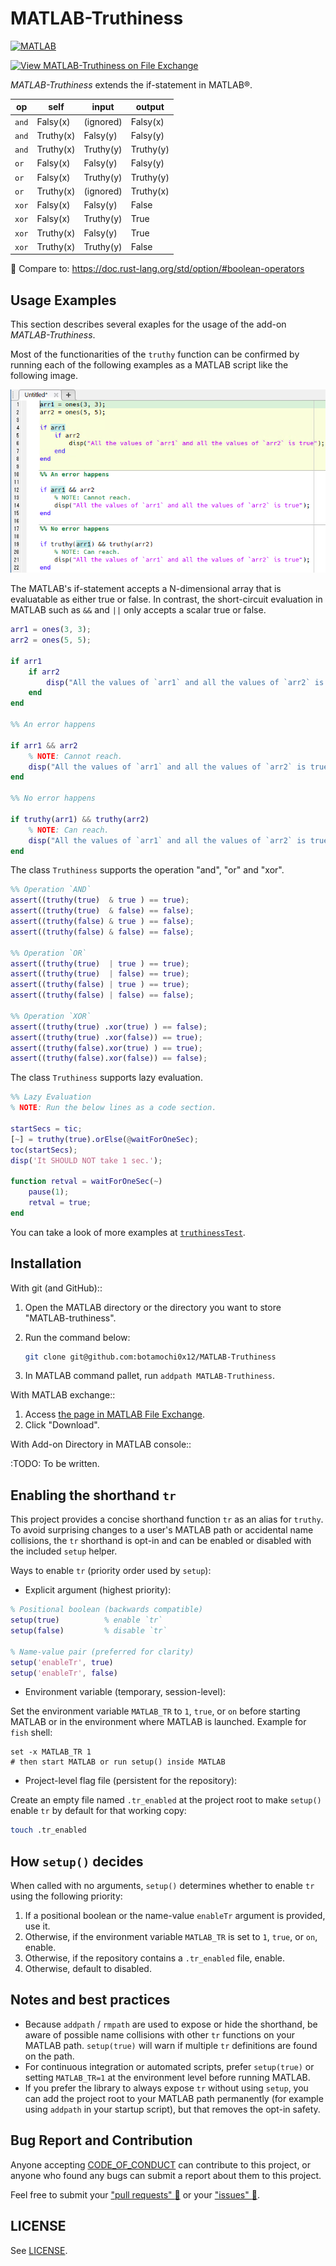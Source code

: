 MATLAB-Truthiness
=================

[![MATLAB](https://github.com/botamochi0x12/matlab-truthiness/actions/workflows/ci.yml/badge.svg)](https://github.com/botamochi0x12/matlab-truthiness/actions/workflows/ci.yml)

[![View MATLAB-Truthiness on File Exchange](https://www.mathworks.com/matlabcentral/images/matlab-file-exchange.svg)](https://jp.mathworks.com/matlabcentral/fileexchange/119863-matlab-truthiness)

*MATLAB-Truthiness* extends the if-statement in MATLAB®.

<!-- TODO: Add an usage example. -->

|  op   |  self     |   input   |   output  |
|-------|-----------|-----------|-----------|
| `and` | Falsy(x)  | (ignored) | Falsy(x)  |
| `and` | Truthy(x) | Falsy(y)  | Falsy(y)  |
| `and` | Truthy(x) | Truthy(y) | Truthy(y) |
| `or`  | Falsy(x)  | Falsy(y)  | Falsy(y)  |
| `or`  | Falsy(x)  | Truthy(y) | Truthy(y) |
| `or`  | Truthy(x) | (ignored) | Truthy(x) |
| `xor` | Falsy(x)  | Falsy(y)  | False     |
| `xor` | Falsy(x)  | Truthy(y) | True      |
| `xor` | Truthy(x) | Falsy(y)  | True      |
| `xor` | Truthy(x) | Truthy(y) | False     |

:memo: Compare to: <https://doc.rust-lang.org/std/option/#boolean-operators>

Usage Examples
--------------

This section describes several exaples for the usage of the add-on *MATLAB-Truthiness*.

Most of the functionarities of the `truthy` function
can be confirmed by running each of the following examples as a MATLAB script
like the following image.

![How to run a usage example](./how-to-run-examples.png)

<!-- TODO: Write what the truthiness and falseiness are. -->

The MATLAB's if-statement accepts a N-dimensional array that is evaluatable as either true or false.
In contrast, the short-circuit evaluation in MATLAB such as `&&` and `||` only accepts a scalar true or false.

```matlab
arr1 = ones(3, 3);
arr2 = ones(5, 5);

if arr1
    if arr2
        disp("All the values of `arr1` and all the values of `arr2` is true");
    end
end

%% An error happens

if arr1 && arr2
    % NOTE: Cannot reach.
    disp("All the values of `arr1` and all the values of `arr2` is true");
end

%% No error happens

if truthy(arr1) && truthy(arr2)
    % NOTE: Can reach.
    disp("All the values of `arr1` and all the values of `arr2` is true");
end
```

The class `Truthiness` supports the operation "and", "or" and "xor".

```matlab
%% Operation `AND`
assert((truthy(true)  & true ) == true);
assert((truthy(true)  & false) == false);
assert((truthy(false) & true ) == false);
assert((truthy(false) & false) == false);

%% Operation `OR`
assert((truthy(true)  | true ) == true);
assert((truthy(true)  | false) == true);
assert((truthy(false) | true ) == true);
assert((truthy(false) | false) == false);

%% Operation `XOR`
assert((truthy(true) .xor(true) ) == false);
assert((truthy(true) .xor(false)) == true);
assert((truthy(false).xor(true) ) == true);
assert((truthy(false).xor(false)) == false);
```

The class `Truthiness` supports lazy evaluation.

```matlab
%% Lazy Evaluation
% NOTE: Run the below lines as a code section.

startSecs = tic;
[~] = truthy(true).orElse(@waitForOneSec);
toc(startSecs);
disp('It SHOULD NOT take 1 sec.');

function retval = waitForOneSec(~)
    pause(1);
    retval = true;
end
```

You can take a look of more examples at [`truthinessTest`](./truthinessTest.m).

Installation
------------

With git (and GitHub)::

1. Open the MATLAB directory or the directory you want to store "MATLAB-truthiness".
2. Run the command below:

    ```bash
    git clone git@github.com:botamochi0x12/MATLAB-Truthiness
    ```

3. In MATLAB command pallet, run `addpath MATLAB-Truthiness`.

With MATLAB exchange::

1. Access [the page in MATLAB File Exchange](https://jp.mathworks.com/matlabcentral/fileexchange/119863-matlab-truthiness).
2. Click "Download".

With Add-on Directory in MATLAB console::

:TODO: To be written.

Enabling the shorthand `tr`
---------------------------

This project provides a concise shorthand function `tr` as an alias for `truthy`. To avoid surprising changes to a user's MATLAB path or accidental name collisions, the `tr` shorthand is opt-in and can be enabled or disabled with the included `setup` helper.

Ways to enable `tr` (priority order used by `setup`):

- Explicit argument (highest priority):

```matlab
% Positional boolean (backwards compatible)
setup(true)          % enable `tr`
setup(false)         % disable `tr`

% Name-value pair (preferred for clarity)
setup('enableTr', true)
setup('enableTr', false)
```

- Environment variable (temporary, session-level):

Set the environment variable `MATLAB_TR` to `1`, `true`, or `on` before starting MATLAB or in the environment where MATLAB is launched. Example for `fish` shell:

```fish
set -x MATLAB_TR 1
# then start MATLAB or run setup() inside MATLAB
```

- Project-level flag file (persistent for the repository):

Create an empty file named `.tr_enabled` at the project root to make `setup()` enable `tr` by default for that working copy:

```bash
touch .tr_enabled
```

How `setup()` decides
---------------------

When called with no arguments, `setup()` determines whether to enable `tr` using the following priority:

1. If a positional boolean or the name-value `enableTr` argument is provided, use it.
2. Otherwise, if the environment variable `MATLAB_TR` is set to `1`, `true`, or `on`, enable.
3. Otherwise, if the repository contains a `.tr_enabled` file, enable.
4. Otherwise, default to disabled.

Notes and best practices
------------------------

- Because `addpath` / `rmpath` are used to expose or hide the shorthand, be aware of possible name collisions with other `tr` functions on your MATLAB path. `setup(true)` will warn if multiple `tr` definitions are found on the path.
- For continuous integration or automated scripts, prefer `setup(true)` or setting `MATLAB_TR=1` at the environment level before running MATLAB.
- If you prefer the library to always expose `tr` without using `setup`, you can add the project root to your MATLAB path permanently (for example using `addpath` in your startup script), but that removes the opt-in safety.


Bug Report and Contribution
---------------------------

Anyone accepting [CODE_OF_CONDUCT](./.github/CODE_OF_CONDUCT.md) can contribute to this project,
or anyone who found any bugs can submit a report about them to this project.

Feel free to submit your ["pull requests" :twisted_rightwards_arrows:](https://github.com/botamochi0x12/matlab-truthiness/pulls) or your ["issues" :speech_balloon:](https://github.com/botamochi0x12/matlab-truthiness/issues).

LICENSE
-------

See [LICENSE](./LICENSE).
